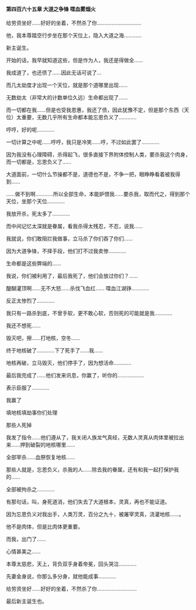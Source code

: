#### 第四百六十五章 大道之争锋 喋血雾烟火


给劳资坐好……好好的坐着，不然杀了你…………………………


他，我本尊踏空行步坐在那个天位上，隐入大道之海…………

新主诞生。


开始的话，我早就知道这些，但是作为人，我还是得做全……

我成道了，也还债了……因此无话可说了…

而几太劫度才出现一个天位，就是那个道哪里出现……

无数劫太（非常大的计数单位久远）生命都出现了……

而一切都在我……但是也受我恩惠，我还了债，因此犹豫不定，但是那个东西（天位）太重要，无数几乎所有生命都本能忘恩负义了…………

哼哼，好的呢…………

一切计算之中呢……哼哼，我只是冷笑……哼，不过如此罢了…………

因为我没有心理障碍，杀得起飞，很多直接下界附体控制人类，要杀我这个肉身，而一切都是，忘恩负义了……

大道面前，一切什么节操都不是，道德也不是，不争一把，眼睁睁看着被我得到……

……做不到啊…………所以全部生命，本能妒恨我……要杀我，取而代之，得到那个天位，坐那个天位…………

我放开杀，死太多了…………

而中间记忆太深就是眷属，看我杀得太残忍，不忍，说我……

我就说，你们敢阻拦我做事，立马杀了你们吞了你们……

因为大道争锋，不择手段，他们打不过我卖惨…………

生命都是这些弊端的……

我说，你们被利用了，最后我死了，他们会放过你们？……

醍醐灌顶啊……无不大怒……杀伐飞血红……
喋血江湖铮…………

反正太惨烈了…………

我只有一路杀到底，不曾手软，更不敢心软，否则死的可能就是我…………

我还不想死……

毁灭吧，擦……打地核，空冬……

终于地核破了…………下了死手了……我……

地核再破，立马毁灭，他们停手了，因为想活命…………

最后我完成了……他们发来讯息，你赢了，听你的………………

表示臣服了…………

我赢了

填地核填劫事你们处理

那些人死掉

我发了指令……他们遵从了，我关闭人族龙气真经，无数人灵真从肉体里被拉出来……押到破裂的地核哪里……

全部宰杀……血祭恢复地核……

那些人就是，忘恩负义，杀我的人……除去我的眷属，还有和我一起打保护我的……

全部被拘杀之…………

有那句话，叫，身死道消，他们失去了大道根本，灵真，再也不能证道。

因为忘恩负义对我出手，人类万灵，百分之九十，被屠宰灵真，浇灌地核……。

他不是肉体，但是比肉体更重要。

而我，出门了……

心情甚美之……

本尊太慈悲，天上，背负双手身着帝冕，回头哭泣…………

先妻金身说，你那么多分身，就他能成事…………

给劳资坐好……好好的坐着，不然杀了你………………………

最后新主诞生也。

